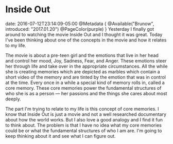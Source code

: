 # Inside Out
date: 2016-07-12T23:14:09-05:00
@Metadata {
  @Available("Brunow", introduced: "2017.01.20")
  @PageColor(purple)
}
Yesterday I finally got around to watching the movie Inside Out and I thought it was great. Today I've been thinking about one of the concepts in the movie and how it relates to my life.

The movie is about a pre-teen girl and the emotions that live in her head and control her mood, Joy, Sadness, Fear, and Anger. These emotions steer her through life and take over in the appropriate circumstances. All the while she is creating memories which are depicted as marbles which contain a short video of the memory and are tinted by the emotion that was in control at the time. Every once in a while a special kind of memory rolls in, called a core memory. These core memories power the fundamental structures of who she is as a person &mdash; her passions and the things she cares about most deeply.

The part I'm trying to relate to my life is this concept of core memories. I know that Inside Out is just a movie and not a well researched documentary about how the world works. But I also love a good analogy and I find it fun to think about. The problem is that I have no idea what my core memories could be or what the fundamental structures of who I am are. I'm going to keep thinking about it and see what I can figure out.

